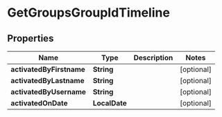 

# GetGroupsGroupIdTimeline


## Properties

| Name | Type | Description | Notes |
|------------ | ------------- | ------------- | -------------|
|**activatedByFirstname** | **String** |  |  [optional] |
|**activatedByLastname** | **String** |  |  [optional] |
|**activatedByUsername** | **String** |  |  [optional] |
|**activatedOnDate** | **LocalDate** |  |  [optional] |



